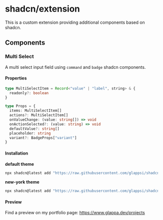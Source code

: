 # shadcn/extension

This is a custom extension providing additional components based on shadcn.

## Components

### Multi Select

A multi select input field using `command` and `badge` shadcn components.

#### Properties
```typescript
type MultiSelectItem = Record<"value" | "label", string> & {
  readonly?: boolean
}

type Props = {
  items: MultiSelectItem[]
  actions?: MultiSelectItem[]
  onValueChange: (value: string[]) => void
  onActionSelected?: (value: string) => void
  defaultValue?: string[]
  placeholder: string
  variant?: BadgeProps["variant"]
}
```

#### Installation

**default theme**
```bash
npx shadcn@latest add "https://raw.githubusercontent.com/glappsi/shadcn-components/refs/heads/main/apps/www/public/r/styles/default/multi-select.json"
```

**new-york theme**
```bash
npx shadcn@latest add "https://raw.githubusercontent.com/glappsi/shadcn-components/refs/heads/main/apps/www/public/r/styles/new-york/multi-select.json"
```

#### Preview
Find a preview on my portfolio page: https://www.glappa.dev/projects
